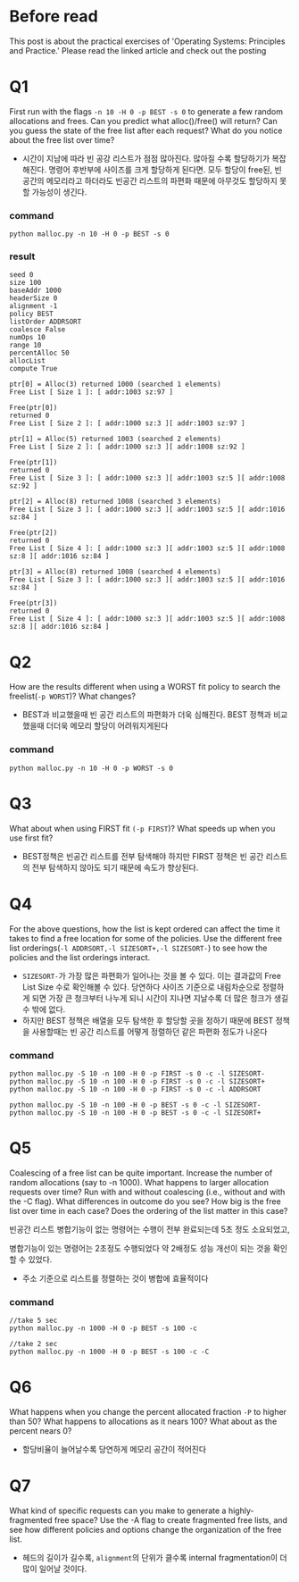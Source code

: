 # Before read

This post is about the practical exercises of 'Operating Systems: Principles and Practice.' Please read the linked article and check out the posting

[](https://github.com/remzi-arpacidusseau/ostep-homework/tree/master/vm-freespace)

# Q1

First run with the flags `-n 10 -H 0 -p BEST -s 0` to generate a few random allocations and frees. Can you predict what alloc()/free() will return? Can you guess the state of the free list after each request? What do you notice about the free list over time?

- 시간이 지남에 따라 빈 공강 리스트가 점점 많아진다. 많아질 수록 할당하기가 복잡해진다. 명령어 후반부에 사이즈를 크게 할당하게 된다면. 
모두 할당이 free된, 빈 공간의 메모리라고 하더라도 빈공간 리스트의 파편화 때문에 아무것도 할당하지 못할 가능성이 생긴다.

### command

```
python malloc.py -n 10 -H 0 -p BEST -s 0
```

### result

```
seed 0
size 100
baseAddr 1000
headerSize 0
alignment -1
policy BEST
listOrder ADDRSORT
coalesce False
numOps 10
range 10
percentAlloc 50
allocList
compute True

ptr[0] = Alloc(3) returned 1000 (searched 1 elements)
Free List [ Size 1 ]: [ addr:1003 sz:97 ]

Free(ptr[0])
returned 0
Free List [ Size 2 ]: [ addr:1000 sz:3 ][ addr:1003 sz:97 ]

ptr[1] = Alloc(5) returned 1003 (searched 2 elements)
Free List [ Size 2 ]: [ addr:1000 sz:3 ][ addr:1008 sz:92 ]

Free(ptr[1])
returned 0
Free List [ Size 3 ]: [ addr:1000 sz:3 ][ addr:1003 sz:5 ][ addr:1008 sz:92 ]

ptr[2] = Alloc(8) returned 1008 (searched 3 elements)
Free List [ Size 3 ]: [ addr:1000 sz:3 ][ addr:1003 sz:5 ][ addr:1016 sz:84 ]

Free(ptr[2])
returned 0
Free List [ Size 4 ]: [ addr:1000 sz:3 ][ addr:1003 sz:5 ][ addr:1008 sz:8 ][ addr:1016 sz:84 ]

ptr[3] = Alloc(8) returned 1008 (searched 4 elements)
Free List [ Size 3 ]: [ addr:1000 sz:3 ][ addr:1003 sz:5 ][ addr:1016 sz:84 ]

Free(ptr[3])
returned 0
Free List [ Size 4 ]: [ addr:1000 sz:3 ][ addr:1003 sz:5 ][ addr:1008 sz:8 ][ addr:1016 sz:84 ]
```

# Q2

How are the results different when using a WORST fit policy to search the freelist(`-p WORST`)? What changes?

- BEST과 비교했을때 빈 공간 리스트의 파편화가 더욱 심해진다. BEST 정책과 비교했을때 더더욱 메모리 할당이 어려워지게된다

### command

```
python malloc.py -n 10 -H 0 -p WORST -s 0
```

# Q3

What about when using FIRST fit `(-p FIRST`)? What speeds up when you use first fit?

- BEST정책은 빈공간 리스트를 전부 탐색해야 하지만 FIRST 정책은 빈 공간 리스트의 전부 탐색하지 않아도 되기 때문에 속도가 향상된다.

# Q4

For the above questions, how the list is kept ordered can affect the time it takes to find a free location for some of the policies. Use the different free list orderings(`-l ADDRSORT,-l SIZESORT+,-l SIZESORT-`) to see how the policies and the list orderings interact.

- `SIZESORT-`가 가장 많은 파편화가 일어나는 것을 볼 수 있다. 이는 결과값의 Free List Size 수로 확인해볼 수 있다. 당연하다 사이즈 기준으로 내림차순으로 정렬하게 되면 가장 큰 청크부터 나누게 되니 시간이 지나면 지날수록 더 많은 청크가 생길 수 밖에 없다.
- 하지만 BEST 정책은 배열을 모두 탐색한 후 할당할 곳을 정하기 때문에 BEST 정책을 사용할때는 빈 공간 리스트를 어떻게 정렬하던 같은 파편화 정도가 나온다

### command

```
python malloc.py -S 10 -n 100 -H 0 -p FIRST -s 0 -c -l SIZESORT-
python malloc.py -S 10 -n 100 -H 0 -p FIRST -s 0 -c -l SIZESORT+
python malloc.py -S 10 -n 100 -H 0 -p FIRST -s 0 -c -l ADDRSORT

python malloc.py -S 10 -n 100 -H 0 -p BEST -s 0 -c -l SIZESORT-
python malloc.py -S 10 -n 100 -H 0 -p BEST -s 0 -c -l SIZESORT+
```

# Q5

Coalescing of a free list can be quite important. Increase the number of random allocations (say to -n 1000). What happens to larger allocation requests over time? Run with and without coalescing (i.e., without and with the -C flag). What differences in outcome do you see? How big is the free list over time in each case? Does the ordering of the list matter in this case?

빈공간 리스트 병합기능이 없는 명령어는 수행이 전부 완료되는데 5초 정도 소요되었고,

병합기능이 있는 명령어는 2초정도  수행되었다 약 2배정도 성능 개선이 되는 것을 확인할 수 있었다.

- 주소 기준으로 리스트를 정렬하는 것이 병합에 효율적이다

### command

```
//take 5 sec
python malloc.py -n 1000 -H 0 -p BEST -s 100 -c 

//take 2 sec
python malloc.py -n 1000 -H 0 -p BEST -s 100 -c -C
```

# Q6

What happens when you change the percent allocated fraction `-P` to higher than 50? What happens to allocations as it nears 100? What about as the percent nears 0?

- 할당비율이 늘어날수록 당연하게 메모리 공간이 적어진다

# Q7

What kind of specific requests can you make to generate a highly-fragmented free space? Use the -A flag to create fragmented free lists, and see how different policies and options change the organization of the free list.

- 헤드의 길이가 길수록, `alignment`의 단위가 클수록 internal fragmentation이 더 많이 일어날 것이다.

